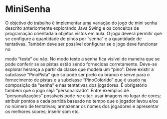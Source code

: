 # MiniSenha
O objetivo do trabalho é implementar uma variação do jogo de mini senha descrito anteriormente explorando Java Swing e os conceitos de programação orientada a objetos vistos em aula. O jogo deverá permitir que se configure a quantidade de pinos por “senha” e a quantidade de tentativas. Também deve ser possível configurar se o jogo deve funcionar no

modo “teste” ou não. No modo teste a senha fica visível de maneira que se pode conferir se as pistas estão sendo fornecidas corretamente. Deve-se explorar herança a partir da classe que modela um “pino". Deve existir a subclasse "PinoPista” que só pode ser preto ou branco e serve para o fornecimento de pistas e a subclasse “PinoColorido” que é usado na composição da “senha” e nas tentativas dos jogadores. É obrigatório também que o jogo seja “personalizado”. Entre exemplos de “personalizações” possíveis pode-se citar: usar imagens no lugar de cores; atribuir pontos a cada partida baseado no tempo que o jogador levou e/ou no número de tentativas; armazenar os nomes dos jogadores e apresentar os melhores scores; inserir som etc.